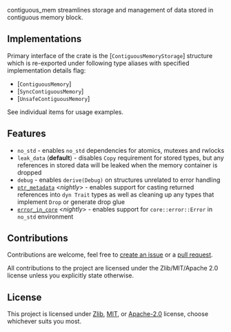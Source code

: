 contiguous_mem streamlines storage and management of data stored in contiguous
memory block.

## Implementations

Primary interface of the crate is the [`ContiguousMemoryStorage`] structure
which is re-exported under following type aliases with specified implementation
details flag:

- [`ContiguousMemory`]
- [`SyncContiguousMemory`]
- [`UnsafeContiguousMemory`]

See individual items for usage examples.

## Features

- `no_std` - enables `no_std` dependencies for atomics, mutexes and rwlocks
- `leak_data` (**default**) - disables `Copy` requirement for stored types, but any
  references in stored data will be leaked when the memory container is dropped
- `debug` - enables `derive(Debug)` on structures unrelated to error handling
- [`ptr_metadata`](https://doc.rust-lang.org/beta/unstable-book/library-features/ptr-metadata.html)
  &lt;_nightly_&gt; - enables support for casting returned references into
  `dyn Trait` types as well as cleaning up any types that implement `Drop` or
  generate drop glue
- [`error_in_core`](https://dev-doc.rust-lang.org/stable/unstable-book/library-features/error-in-core.html)
  &lt;_nightly_&gt; - enables support for `core::error::Error` in `no_std`
  environment

## Contributions

Contributions are welcome, feel free to
[create an issue](https://github.com/Caellian/contiguous_mem/issues) or a
[pull request](https://github.com/Caellian/contiguous_mem/pulls).

All contributions to the project are licensed under the Zlib/MIT/Apache 2.0
license unless you explicitly state otherwise.

## License

This project is licensed under [Zlib](./LICENSE_ZLIB), [MIT](./LICENSE_MIT), or
[Apache-2.0](./LICENSE_APACHE) license, choose whichever suits you most.
